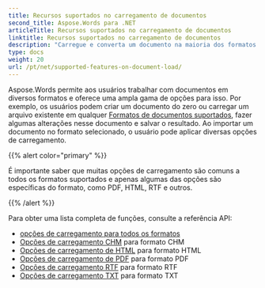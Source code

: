 ```yaml
---
title: Recursos suportados no carregamento de documentos
second_title: Aspose.Words para .NET
articleTitle: Recursos suportados no carregamento de documentos
linktitle: Recursos suportados no carregamento de documentos
description: "Carregue e converta um documento na maioria dos formatos populares e oferece suporte a vários recursos Microsoft Word usando C#."
type: docs
weight: 20
url: /pt/net/supported-features-on-document-load/
---
```


Aspose.Words permite aos usuários trabalhar com documentos em diversos formatos e oferece uma ampla gama de opções para isso. Por exemplo, os usuários podem criar um documento do zero ou carregar um arquivo existente em qualquer [Formatos de documentos suportados](/words/pt/net/supported-document-formats/), fazer algumas alterações nesse documento e salvar o resultado. Ao importar um documento no formato selecionado, o usuário pode aplicar diversas opções de carregamento.

{{% alert color="primary" %}}

É importante saber que muitas opções de carregamento são comuns a todos os formatos suportados e apenas algumas das opções são específicas do formato, como PDF, HTML, RTF e outros.

{{% /alert %}}

Para obter uma lista completa de funções, consulte a referência API:

- [opções de carregamento para todos os formatos](https://reference.aspose.com/words/net/aspose.words.loading/loadoptions/)
- [Opções de carregamento CHM](https://reference.aspose.com/words/net/aspose.words.loading/chmloadoptions/) para formato CHM
- [Opções de carregamento de HTML](https://reference.aspose.com/words/net/aspose.words.loading/htmlloadoptions/) para formato HTML
- [Opções de carregamento de PDF](https://reference.aspose.com/words/net/aspose.words.loading/pdfloadoptions/) para formato PDF
- [Opções de carregamento RTF](https://reference.aspose.com/words/net/aspose.words.loading/rtfloadoptions/) para formato RTF
- [Opções de carregamento TXT](https://reference.aspose.com/words/net/aspose.words.loading/txtloadoptions/) para formato TXT